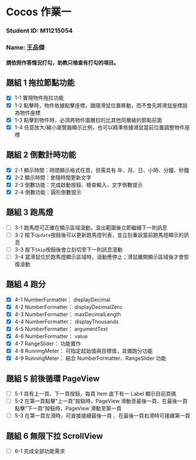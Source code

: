 # Cocos 作業一

### Student ID: M11215054

### Name: 王品傑

#### 請依照作答情況打勾，助教只檢查有打勾的項目。

## 題組 1 拖拉節點功能

-   [x] 1-1 實現物件拖拉功能
-   [x] 1-2 點擊時，物件依據點擊座標，跟隨滑鼠位置移動，而不會先將滑鼠座標設為物件座標
-   [x] 1-3 點擊到物件時，必須將物件圖層拉的比其他同層級的節點前面
-   [x] 1-4 任意放大/縮小瀏覽器顯示比例，也可以精準依據滑鼠當前位置調整物件座標

## 題組 2 倒數計時功能

-   [x] 2-1 顯示時間：時間顯示格式任意，但需具有 年、月、日、小時、分鐘、秒鐘
-   [x] 2-2 顯示時間：會隨時間更新文字
-   [x] 2-3 倒數功能：完成啟動按鈕、檢查輸入、文字倒數提示
-   [x] 2-4 倒數功能：圓形倒數提示

## 題組 3 跑馬燈

-   [ ] 3-1 跑馬燈可正確在顯示區域滾動，滾出範圍後立即繼續下一則訊息
-   [ ] 3-2 按下`Update`按鈕後可以更新跑馬燈列表，並立刻重設當前跑馬燈顯示的訊息
-   [ ] 3-3 按下`Skip`按鈕後會立刻切至下一則訊息滾動
-   [ ] 3-4 當滑鼠位於跑馬燈顯示區域時，滾動應停止；滑鼠離開顯示區域後才會恢復滾動

## 題組 4 跑分

-   [x] 4-1 NumberFormatter： displayDecimal
-   [x] 4-2 NumberFormatter： displayDecimalZero
-   [x] 4-3 NumberFormatter： maxDecimalLength
-   [x] 4-4 NumberFormatter： displayThousands
-   [x] 4-5 NumberFormatter： argumentText
-   [x] 4-6 NumberFormatter： value
-   [x] 4-7 RangeSlider： 功能實作
-   [x] 4-8 RunningMeter： 可指定起始值與目標值，具備跑分功能
-   [x] 4-9 RunningMeter： 結合 NumberFormatter、RangeSlider 功能

## 題組 5 前後循環 PageView

-   [ ] 5-1 具有上一頁、下一頁按鈕，每頁 Item 底下有一 Label 顯示目前頁碼
-   [ ] 5-2 在第一頁點擊”上一頁”按鈕時，PageView 滑動至最後一頁、在最後一頁點擊”下一頁”按鈕時，PageView 滑動至第一頁
-   [ ] 5-3 在第一頁左滑時，可直接接續最後一頁 、在最後一頁右滑時可接續第一頁

## 題組 6 無限下拉 ScrollView

-   [ ] 6-1 完成全部功能需求
